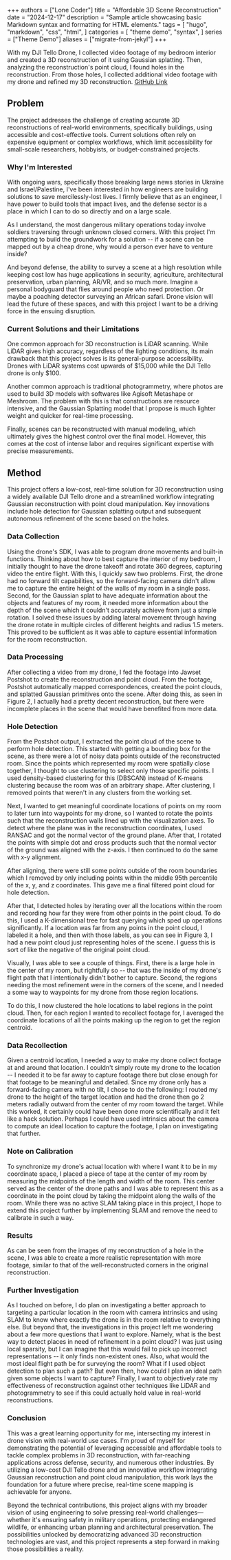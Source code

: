 +++
authors = ["Lone Coder"]
title = "Affordable 3D Scene Reconstruction"
date = "2024-12-17"
description = "Sample article showcasing basic Markdown syntax and formatting for HTML elements."
tags = [
    "hugo",
    "markdown",
    "css",
    "html",
]
categories = [
    "theme demo",
    "syntax",
]
series = ["Theme Demo"]
aliases = ["migrate-from-jekyl"]
+++

With my DJI Tello Drone, I collected video footage of my bedroom interior and created a 3D reconstruction of it using Gaussian splatting. Then, analyzing the reconstruction's point cloud, I found holes in the reconstruction. From those holes, I collected additional video footage with my drone and refined my 3D reconstruction. [GitHub Link][ghlink]

## Problem 

The project addresses the challenge of creating accurate 3D reconstructions of real-world environments, specifically buildings, using accessible and cost-effective tools. Current solutions often rely on expensive equipment or complex workflows, which limit accessibility for small-scale researchers, hobbyists, or budget-constrained projects.

### Why I'm Interested 

With ongoing wars, specifically those breaking large news stories in Ukraine and Israel/Palestine, I've been interested in how engineers are building solutions to save mercilessly-lost lives. I firmly believe that as an engineer, I have power to build tools that impact lives, and the defense sector is a place in which I can to do so directly and on a large scale.  

As I understand, the most dangerous military operations today involve soldiers traversing through unknown closed corners. With this project I'm attempting to build the groundwork for a solution -- if a scene can be mapped out by a cheap drone, why would a person ever have to venture inside? 

And beyond defense, the ability to survey a scene at a high resolution while keeping cost low has huge applications in security, agriculture, architectural preservation, urban planning, AR/VR, and so much more. Imagine a personal bodyguard that flies around people who need protection. Or maybe a poaching detector surveying an African safari. Drone vision will lead the future of these spaces, and with this project I want to be a driving force in the ensuing disruption. 

### Current Solutions and their Limitations

One common approach for 3D reconstruction is LiDAR scanning. While LiDAR gives high accuracy, regardless of the lighting conditions, its main drawback that this project solves is its general-purpose accessibility. Drones with LiDAR systems cost upwards of \$15,000 while the DJI Tello drone is only \$100. 

Another common approach is traditional photogrammetry, where photos are used to build 3D models with softwares like Agisoft Metashape or Meshroom. The problem with this is that constructions are resource intensive, and the Gaussian Splatting model that I propose is much lighter weight and quicker for real-time processing. 

Finally, scenes can be reconstructed with manual modeling, which ultimately gives the highest control over the final model. However, this comes at the cost of intense labor and requires significant expertise with precise measurements. 

## Method

This project offers a low-cost, real-time solution for 3D reconstruction using a widely available DJI Tello drone and a streamlined workflow integrating Gaussian reconstruction with point cloud manipulation. Key innovations include hole detection for Gaussian splatting output and subsequent autonomous refinement of the scene based on the holes.

### Data Collection

Using the drone's SDK, I was able to program drone movements and built-in functions. Thinking about how to best capture the interior of my bedroom, I initially thought to have the drone takeoff and rotate 360 degrees, capturing video the entire flight. With this, I quickly saw two problems. First, the drone had no forward tilt capabilities, so the forward-facing camera didn't allow me to capture the entire height of the walls of my room in a single pass. Second, for the Gaussian splat to have adequate information about the objects and features of my room, it needed more information about the depth of the scene which it couldn't accurately achieve from just a simple rotation. I solved these issues by adding lateral movement through having the drone rotate in multiple circles of different heights and radius 1.5 meters. This proved to be sufficient as it was able to capture essential information for the room reconstruction.  

### Data Processing

After collecting a video from my drone, I fed the footage into Jawset Postshot to create the reconstruction and point cloud. From the footage, Postshot automatically mapped correspondences, created the point clouds, and splatted Gaussian primitives onto the scene. After doing this, as seen in Figure 2, I actually had a pretty decent reconstruction, but there were incomplete places in the scene that would have benefited from more data. 

### Hole Detection

From the Postshot output, I extracted the point cloud of the scene to perform hole detection. This started with getting a bounding box for the scene, as there were a lot of noisy data points outside of the reconstructed room. Since the points which represented my room were spatially close together, I thought to use clustering to select only those specific points. I used density-based clustering for this (DBSCAN) instead of K-means clustering because the room was of an arbitrary shape. After clustering, I removed points that weren't in any clusters from the working set. 

Next, I wanted to get meaningful coordinate locations of points on my room to later turn into waypoints for my drone, so I wanted to rotate the points such that the reconstruction walls lined up with the visualization axes. To detect where the plane was in the reconstruction coordinates, I used RANSAC and got the normal vector of the ground plane. After that, I rotated the points with simple dot and cross products such that the normal vector of the ground was aligned with the z-axis. I then continued to do the same with x-y alignment. 

After aligning, there were still some points outside of the room boundaries which I removed by only including points within the middle 95th percentile of the x, y, and z coordinates. This gave me a final filtered point cloud for hole detection. 

After that, I detected holes by iterating over all the locations within the room and recording how far they were from other points in the point cloud. To do this, I used a K-dimensional tree for fast querying which sped up operations significantly. If a location was far from any points in the point cloud, I labeled it a hole, and then with those labels, as you can see in Figure 3, I had a new point cloud just representing holes of the scene. I guess this is sort of like the negative of the original point cloud. 

Visually, I was able to see a couple of things. First, there is a large hole in the center of my room, but rightfully so -- that was the inside of my drone's flight path that I intentionally didn't bother to capture. Second, the regions needing the most refinement were in the corners of the scene, and I needed a some way to waypoints for my drone from those region locations. 

To do this, I now clustered the hole locations to label regions in the point cloud. Then, for each region I wanted to recollect footage for, I averaged the coordinate locations of all the points making up the region to get the region centroid.  

### Data Recollection

Given a centroid location, I needed a way to make my drone collect footage at and around that location. I couldn't simply route my drone to the location -- I needed it to be far away to capture footage there but close enough for that footage to be meaningful and detailed. Since my drone only has a forward-facing camera with no tilt, I chose to do the following: I routed my drone to the height of the target location and had the drone then go 2 meters radially outward from the center of my room toward the target. While this worked, it certainly could have been done more scientifically and it felt like a hack solution. Perhaps I could have used intrinsics about the camera to compute an ideal location to capture the footage, I plan on investigating that further. 

### Note on Calibration

To synchronize my drone's actual location with where I want it to be in my coordinate space, I placed a piece of tape at the center of my room by measuring the midpoints of the length and width of the room. This center served as the center of the drone paths and I was able to represent this as a coordinate in the point cloud by taking the midpoint along the walls of the room. While there was no active SLAM taking place in this project, I hope to extend this project further by implementing SLAM and remove the need to calibrate in such a way. 

### Results

As can be seen from the images of my reconstruction of a hole in the scene, I was able to create a more realistic representation with more footage, similar to that of the well-reconstructed corners in the original reconstruction. 

### Further Investigation

As I touched on before, I do plan on investigating a better approach to targeting a particular location in the room with camera intrinsics and using SLAM to know where exactly the drone is in the room relative to everything else. But beyond that, the investigations in this project left me wondering about a few more questions that I want to explore. Namely, what is the best way to detect places in need of refinement in a point cloud? I was just using local sparsity, but I can imagine that this would fail to pick up incorrect representations -- it only finds non-existent ones. Also, what would the most ideal flight path be for surveying the room? What if I used object detection to plan such a path? But even then, how could I plan an ideal path given some objects I want to capture? Finally, I want to objectively rate my effectiveness of reconstruction against other techniques like LiDAR and photogrammetry to see if this could actually hold value in real-world reconstructions. 

### Conclusion

This was a great learning opportunity for me, intersecting my interest in drone vision with real-world use cases. I'm proud of myself for demonstrating the potential of leveraging accessible and affordable tools to tackle complex problems in 3D reconstruction, with far-reaching applications across defense, security, and numerous other industries. By utilizing a low-cost DJI Tello drone and an innovative workflow integrating Gaussian reconstruction and point cloud manipulation, this work lays the foundation for a future where precise, real-time scene mapping is achievable for anyone. 

Beyond the technical contributions, this project aligns with my broader vision of using engineering to solve pressing real-world challenges—whether it's ensuring safety in military operations, protecting endangered wildlife, or enhancing urban planning and architectural preservation. The possibilities unlocked by democratizing advanced 3D reconstruction technologies are vast, and this project represents a step forward in making those possibilities a reality.


[ghlink]: https://github.com/siddshashi/BedroomReconstruction 